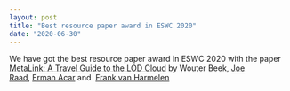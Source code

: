 ```yaml
---
layout: post
title: "Best resource paper award in ESWC 2020"
date: "2020-06-30"
---
```


We have got the best resource paper award in ESWC 2020 with the paper [MetaLink: A Travel Guide to the LOD Cloud](https://link-springer-com.vu-nl.idm.oclc.org/content/pdf/10.1007%2F978-3-030-49461-2_28.pdf) by Wouter Beek, [Joe Raad](https://research.vu.nl/en/persons/joe-raad), [Erman Acar](https://research.vu.nl/en/persons/erman-acar) and  [Frank van Harmelen](https://research.vu.nl/en/persons/fah-van-harmelen)
